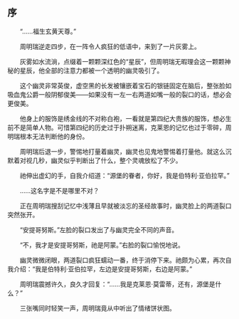 ## 序

　　“……福生玄黄天尊。”

　　周明瑞逆走四步，在一阵令人疯狂的低语中，来到了一片灰雾上。

　　灰雾如水流淌，点缀着一颗颗深红色的“星辰”，但周明瑞无暇理会这一颗颗神秘的星辰，他全部的注意力都被一个透明的幽灵吸引了。

　　这个幽灵非常英俊，虚空黑的长发被镶嵌着宝石的银链固定在脑后，整张脸如吸血鬼公爵一般阴郁俊美——如果没有一左一右两道如嘴一般的裂口的话，想必会更俊美。

　　他身上的服饰是绣金线的不对称白袍，一看就是第四纪大贵族的服饰，想必生前不是简单人物。可惜第四纪的历史过于扑朔迷离，克莱恩的记忆也过于零碎，周明瑞根本无法判断他的身份。

　　周明瑞后退一步，警惕地打量着幽灵，幽灵也见鬼地警惕着打量他。就这么沉默着对视几秒，幽灵似乎判断出了什么，整个灵魂放松了不少。

　　祂伸出虚幻的手，自我介绍道：“源堡的眷者，你好，我是伯特利·亚伯拉罕。”

　　……这名字是不是哪里不对？

　　正在周明瑞搜刮记忆中浅薄且早就被淡忘的圣经故事时，幽灵脸上的两道裂口突然张开。

　　“安提哥努斯。”左脸的裂口发出了与幽灵完全不同的声音。

　　“不，我才是安提哥努斯，祂是阿蒙。”右脸的裂口愉悦地说。

　　幽灵微微闭眼，两道裂口疯狂蠕动一番，终于消停下来。祂颇为心累，再次自我介绍：“我是伯特利·亚伯拉罕，左边是安提哥努斯，右边是阿蒙。”

　　周明瑞震撼许久，良久才回复：“……我是克莱恩·莫雷蒂，还有，源堡是什么？”

　　三张嘴同时轻笑一声，周明瑞竟从中听出了情绪饼状图。